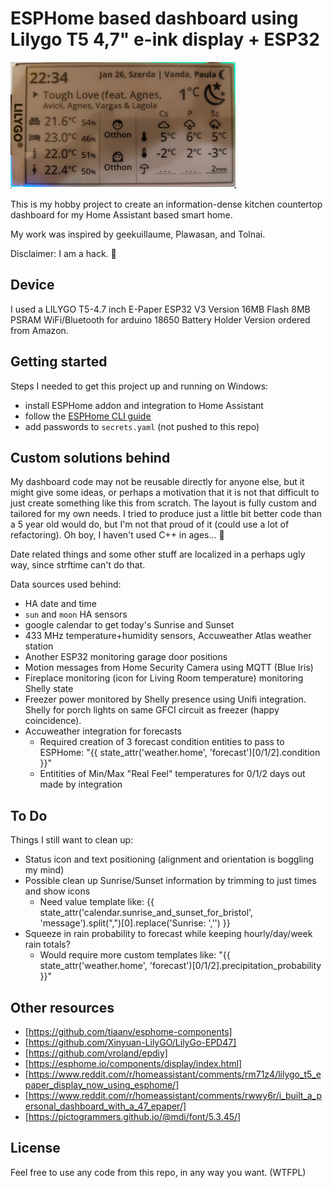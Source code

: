 # ESPHome based dashboard using Lilygo T5 4,7" e-ink display + ESP32

![Sample](/sample.png)

This is my hobby project to create an information-dense kitchen countertop dashboard for my Home Assistant based smart home.

My work was inspired by geekuillaume, Plawasan, and Tolnai.

Disclaimer: I am a hack. 🙂

## Device

I used a LILYGO T5-4.7 inch E-Paper ESP32 V3 Version 16MB Flash 8MB PSRAM WiFi/Bluetooth for arduino 18650 Battery Holder Version ordered from Amazon.

## Getting started

Steps I needed to get this project up and running on Windows:

- install ESPHome addon and integration to Home Assistant
- follow the [ESPHome CLI guide](https://esphome.io/guides/getting_started_command_line.html)
- add passwords to `secrets.yaml` (not pushed to this repo)

## Custom solutions behind

My dashboard code may not be reusable directly for anyone else, but it might give some ideas, or perhaps a motivation that it is not that difficult to just create something like this from scratch. The layout is fully custom and tailored for my own needs. I tried to produce just a little bit better code than a 5 year old would do, but I'm not that proud of it (could use a lot of refactoring). Oh boy, I haven't used C++ in ages... 🙂

Date related things and some other stuff are localized in a perhaps ugly way, since strftime can't do that.

Data sources used behind:

- HA date and time
- `sun` and `moon` HA sensors
- google calendar to get today's Sunrise and Sunset
- 433 MHz temperature+humidity sensors, Accuweather Atlas weather station
- Another ESP32 monitoring garage door positions
- Motion messages from Home Security Camera using MQTT (Blue Iris)
- Fireplace monitoring (icon for Living Room temperature) monitoring Shelly state
- Freezer power monitored by Shelly presence using Unifi integration. Shelly for porch lights on same GFCI circuit as freezer (happy coincidence).
- Accuweather integration for forecasts
  - Required creation of 3 forecast condition entities to pass to ESPHome: 
    "{{ state_attr('weather.home', 'forecast')[0/1/2].condition }}"
  - Entitities of Min/Max "Real Feel" temperatures for 0/1/2 days out made by integration

## To Do

Things I still want to clean up:

- Status icon and text positioning (alignment and orientation is boggling my mind)
- Possible clean up Sunrise/Sunset information by trimming to just times and show icons
  - Need value template like: 
    {{ state_attr('calendar.sunrise_and_sunset_for_bristol', 'message').split(",")[0].replace('Sunrise: ','') }}
- Squeeze in rain probability to forecast while keeping hourly/day/week rain totals?
  - Would require more custom templates like: 
    "{{ state_attr('weather.home', 'forecast')[0/1/2].precipitation_probability }}"

## Other resources

- [https://github.com/tiaanv/esphome-components]
- [https://github.com/Xinyuan-LilyGO/LilyGo-EPD47]
- [https://github.com/vroland/epdiy]
- [https://esphome.io/components/display/index.html]
- [https://www.reddit.com/r/homeassistant/comments/rm71z4/lilygo_t5_epaper_display_now_using_esphome/]
- [https://www.reddit.com/r/homeassistant/comments/rwwy6r/i_built_a_personal_dashboard_with_a_47_epaper/]
- [https://pictogrammers.github.io/@mdi/font/5.3.45/]

## License

Feel free to use any code from this repo, in any way you want. (WTFPL)
